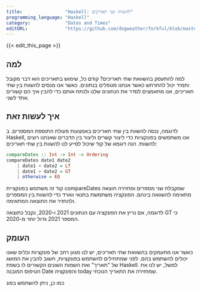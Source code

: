```yaml
---
title:                "Haskell: להשווה שני תאריכים"
programming_language: "Haskell"
category:             "Dates and Times"
editURL:              "https://github.com/dogweather/forkful/blob/master/content/he/haskell/comparing-two-dates.md"
---
```


{{< edit_this_page >}}

## למה

למה להתעסק בהשוואת שתי תאריכים? קודם כל, שימוש בתאריכים הוא דבר מקובל ותמיד יכול להתרחש כאשר אנחנו מטפלים בנתונים. כאשר אנו מנסים להשוות בין שתי תאריכים, אנו מתאמצים לסדר את הנתונים שלנו ולנתח אותם כדי להבין איך הם קשורים אחד לשני.

## איך לעשות זאת

לדוגמה, ננסה להשוות בין שתי תאריכים באמצעות פעולת התוספת המספרים. ב Haskell, אנו משתמשים בפונקציות כדי ליצור קשרים וליצור בין הדברים שאנחנו רוצים להשוות. הנה דוגמא של קוד שיכול לסייע לנו להשוות בין שתי תאריכים:

```Haskell
compareDates :: Int -> Int -> Ordering
compareDates date1 date2
    | date1 < date2 = LT
    | date1 > date2 = GT
    | otherwise = EQ
```

קוד זה משתמש בפונקציית compareDates שמקבלת שני מספרים ומחזירה תוצאה מתאימה להשוואה בינהם. הפונקציה משתמשת בתנאי ווארד כדי להשוות בין המספרים ולהחזיר את התוצאה המתאימה.

לדוגמה, אם נריץ את הפונקציה עם הנתונים 2021 ו-2020, נקבל כתוצאה GT כי המספר 2021 גדול יותר מ-2020.

## העומק

כאשר אנו מתעמקים בהשוואת שתי תאריכים, יש לנו מגוון רחב של פונקציות וכלים שאנו יכולים להשתמש בהם. לפני שמתחילים להשתמש בפונקציות, חשוב להבין את המושג של "תאריך" ואת השמות השונים הקשורים לו בשפת Haskell. למשל, יש לנו את הטיפוס המובנה Date והפונקציה today שמחזירה את התאריך הנוכחי.

כמו כן, ניתן להשתמש בפונ